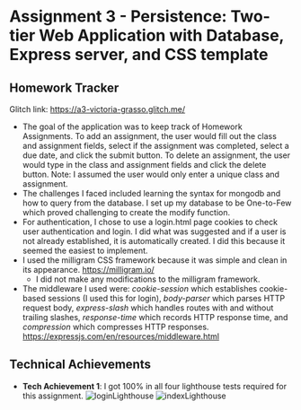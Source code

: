 Assignment 3 - Persistence: Two-tier Web Application with Database, Express server, and CSS template
===

## Homework Tracker

Glitch link: https://a3-victoria-grasso.glitch.me/

- The goal of the application was to keep track of Homework Assignments. To add an assignment, the user would fill out the class and assignment fields, select if the assignment was completed, select a due date, and click the submit button. To delete an assignment, the user would type in the class and assignment fields and click the delete button. Note: I assumed the user would only enter a unique class and assignment.
- The challenges I faced included learning the syntax for mongodb and how to query from the database. I set up my database to be One-to-Few which proved challenging to create the modify function.
- For authentication, I chose to use a login.html page cookies to check user authentication and login. I did what was suggested and if a user is not already established, it is automatically created. I did this because it seemed the easiest to implement.
- I used the milligram CSS framework because it was simple and clean in its appearance. https://milligram.io/
  - I did not make any modifications to the milligram framework.
- The middleware I used were: *cookie-session* which establishes cookie-based sessions (I used this for login), *body-parser* which parses HTTP request body, *express-slash* which handles routes with and without trailing slashes, *response-time* which records HTTP response time, and *compression* which compresses HTTP responses. https://expressjs.com/en/resources/middleware.html

## Technical Achievements
- **Tech Achievement 1**: I got 100% in all four lighthouse tests required for this assignment.
![loginLighthouse](https://github.com/vygrasso/a3-persistence/blob/main/loginLighthouse.PNG)
![indexLighthouse](https://github.com/vygrasso/a3-persistence/blob/main/indexLighthouse.PNG)

